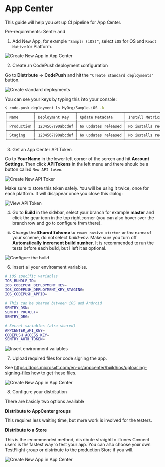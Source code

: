 # App Center

This guide will help you set up CI pipeline for App Center.

Pre-requirements: Sentry and 

1. Add New App, for example `"Sample (iOS)"`, select `iOS` for OS and `React Native` for Platform.

![Create New App in App Center](./images/_ci_appcenter_new_app_ios.png)

2. Create an CodePush deployment configuration

Go to **Distribute** -> **CodePush** and hit the `"Create standard deployments"` button.

![Create standard deployments](./images/_ci_appcenter_codepush_create.png)

You can see your keys by typing this into your console:

```bash
$ code-push deployment ls MyOrg/Sample-iOS -k
┌────────────┬──────────────────┬─────────────────────┬──────────────────────┐
│ Name       │ Deployment Key   │ Update Metadata     │ Install Metrics      │
├────────────┼──────────────────┼─────────────────────┼──────────────────────┤
│ Production │ 1234567890abcdef │ No updates released │ No installs recorded │
├────────────┼──────────────────┼─────────────────────┼──────────────────────┤
│ Staging    │ 1234567890abcdef │ No updates released │ No installs recorded │
└────────────┴──────────────────┴─────────────────────┴──────────────────────┘
```

3. Get an App Center API Token

Go to **Your Name** in the lower left corner of the screen and hit **Account Settings**. Then click **API Tokens** in the left menu and there should be a button called `New API token`.

![Create New API Token](./images/_ci_appcenter_api_token_create.png)

Make sure to store this token safely. You will be using it twice, once for each platform. It will disappear once you close this dialog:

![View API Token](./images/_ci_appcenter_api_token_view.png)

4. Go to **Build** in the sidebar, select your branch for example **master** and click the gear icon in the top right corner (you can also hover over the branch row and go to configure from there).

5. Change the **Shared Scheme** to `react-native-starter` or the name of your scheme, do not select *build-env*. Make sure you turn off **Automatically increment build number**. It is recommended to run the tests before each build, but I left it as optional.

![Configure the build](./images/_ci_appcenter_build_app_ios.png)

6. Insert all your environment variables. 

```bash
# iOS specific variables
IOS_BUNDLE_ID=
IOS_CODEPUSH_DEPLOYMENT_KEY=
IOS_CODEPUSH_DEPLOYMENT_KEY_STAGING=
IOS_CODEPUSH_APPID=

# This can be shared between iOS and Android
SENTRY_DSN=
SENTRY_PROJECT=
SENTRY_ORG=

# Secret variables (also shared)
APPCENTER_API_KEY=
CODEPUSH_ACCESS_KEY=
SENTRY_AUTH_TOKEN=
```

![Insert environment variables](./images/_ci_appcenter_env_ios.png)

7. Upload required files for code signing the app.

See https://docs.microsoft.com/en-us/appcenter/build/ios/uploading-signing-files how to get these files.

![Create New App in App Center](./images/_ci_appcenter_sign_app_ios.png)

8. Configure your distribution

There are basicly two options available

**Distribute to AppCenter groups**

This requires less waiting time, but more work is involved for the testers.

**Distribute to a Store**

This is the recommended method, distribute straight to iTunes Connect users is the fastest way to test your app. You can also choose your own TestFlight group or distribute to the production Store if you will.

![Create New App in App Center](./images/_ci_appcenter_distribute_ios.png)
